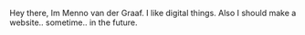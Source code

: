 Hey there, Im Menno van der Graaf. I like digital things. Also I should make a website.. sometime.. in the future.
